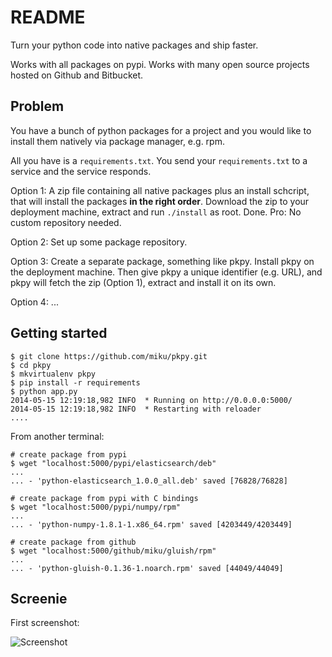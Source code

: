 README
======

Turn your python code into native packages and ship faster.

Works with all packages on pypi. Works with many
open source projects hosted on Github and Bitbucket.

Problem
-------

You have a bunch of python packages for a project and you would like
to install them natively via package manager, e.g. rpm.

All you have is a `requirements.txt`. You send your `requirements.txt`
to a service and the service responds.

Option 1: A zip file containing all native packages plus an install
schcript, that will install the packages **in the right order**.
Download the zip to your deployment machine, extract and run `./install`
as root. Done. Pro: No custom repository needed.

Option 2: Set up some package repository.

Option 3: Create a separate package, something like pkpy. Install
pkpy on the deployment machine. Then give pkpy a unique
identifier (e.g. URL), and pkpy will fetch the zip (Option 1),
extract and install it on its own.

Option 4: ...

Getting started
---------------

    $ git clone https://github.com/miku/pkpy.git
    $ cd pkpy
    $ mkvirtualenv pkpy
    $ pip install -r requirements
    $ python app.py
    2014-05-15 12:19:18,982 INFO  * Running on http://0.0.0.0:5000/
    2014-05-15 12:19:18,982 INFO  * Restarting with reloader
    ....

From another terminal:

    # create package from pypi
    $ wget "localhost:5000/pypi/elasticsearch/deb"
    ...
    ... - 'python-elasticsearch_1.0.0_all.deb' saved [76828/76828]

    # create package from pypi with C bindings
    $ wget "localhost:5000/pypi/numpy/rpm"
    ...
    ... - 'python-numpy-1.8.1-1.x86_64.rpm' saved [4203449/4203449]

    # create package from github
    $ wget "localhost:5000/github/miku/gluish/rpm"
    ...
    ... - 'python-gluish-0.1.36-1.noarch.rpm' saved [44049/44049]


Screenie
--------

First screenshot:

![Screenshot](https://cdn.mediacru.sh/xV4nJ9Dyot8b.png)
